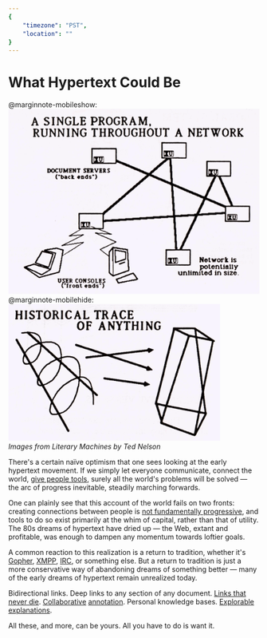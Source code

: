 ```yaml
---
{
	"timezone": "PST",
	"location": ""
}
---
```

# What Hypertext Could Be

@marginnote-mobileshow: <img src="/img/post/what-hypertext-could-be/single-program-network.png" alt="A diagram titled 'A single program, running throughout a network', showing several squares labeled 'document servers' or 'user consoles'."/>
@marginnote-mobilehide: <img src="/img/post/what-hypertext-could-be/historical-trace.png" alt="A drawing titled 'Historical trace of anything'."/> <br><i>Images from Literary Machines by Ted Nelson</i>

There's a certain naïve optimism that one sees looking at the early hypertext movement. If we simply let everyone communicate, connect the world, [give people tools](https://lord.io/blog/2020/tools-0/), surely all the world's problems will be solved — the arc of progress inevitable, steadily marching forwards.

One can plainly see that this account of the world fails on two fronts: creating connections between people is [not fundamentally progressive](https://webcomicname.com/post/633063407862546432), and tools to do so exist primarily at the whim of capital, rather than that of utility. The 80s dreams of hypertext have dried up — the Web, extant and profitable, was enough to dampen any momentum towards loftier goals.

A common reaction to this realization is a return to tradition, whether it's [Gopher](https://en.wikipedia.org/wiki/Gopher_%28protocol%29), [XMPP](https://en.wikipedia.org/wiki/XMPP), [IRC](https://en.wikipedia.org/wiki/Internet_Relay_Chat), or something else. But a return to tradition is just a more conservative way of abandoning dreams of something better — many of the early dreams of hypertext remain unrealized today.

Bidirectional links. Deep links to any section of any document. [Links that never die](https://robustlinks.mementoweb.org/). [Collaborative](https://web.hypothes.is/) [annotation](https://github.com/shapr/fermatslastmargin). Personal knowledge bases. [Explorable explanations](https://explorabl.es/).

All these, and more, can be yours. All you have to do is want it.
